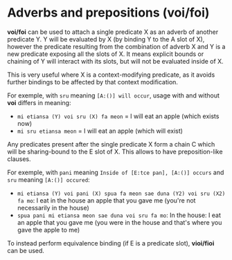# Adverbs and prepositions (voi/foi)

__voi/foi__ can be used to attach a single predicate X as an adverb of another predicate Y. Y
will be evaluated by X (by binding Y to the A slot of X), however the predicate resulting from
the combination of adverb X and Y is a new predicate exposing all the slots of X. It means
explicit bounds or chaining of Y will interact with its slots, but will not be evaluated inside of
X.

This is very useful where X is a context-modifying predicate, as it avoids further bindings to be
affected by that context modification.

For exemple, with `sru` meaning `[A:()] will occur`, usage with and without __voi__ differs in
meaning:

- `mi etiansa (Y) voi sru (X) fa meon` = I will eat an apple (which exists now)
- `mi sru etiansa meon` = I will eat an apple (which will exist)

Any predicates present after the single predicate X form a chain C which will be sharing-bound to the E
slot of X. This allows to have preposition-like clauses.

For exemple, with `pani` meaning `Inside of [E:tce pan], [A:()] occurs` and `sru` meaning `[A:()]
occured`:

- `mi etiansa (Y) voi pani (X) spua fa meon sae duna (Y2) voi sru (X2) fa mo`: I eat in the house an apple that you gave
  me (you're not necessarily in the house)
- `spua pani mi etiansa meon sae duna voi sru fa mo`: In the house: I eat an apple that you gave me
  (you were in the house and that's where you gave the apple to me)

To instead perform equivalence binding (if E is a predicate slot), __vioi/fioi__ can be used.